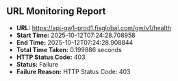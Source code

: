 ## URL Monitoring Report

- **URL:** https://api-gw1-prod1.fisglobal.com/gw/v1/health
- **Start Time:** 2025-10-12T07:24:28.708958
- **End Time:** 2025-10-12T07:24:28.908844
- **Total Time Taken:** 0.199886 seconds
- **HTTP Status Code:** 403
- **Status:** Failure
- **Failure Reason:** HTTP Status Code: 403
